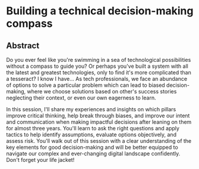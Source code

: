 # Building a technical decision-making compass

## Abstract

Do you ever feel like you're swimming in a sea of technological possibilities without a compass to guide you? Or perhaps you've built a system with all the latest and greatest technologies, only to find it's more complicated than a tesseract? I know I have... As tech professionals, we face an abundance of options to solve a particular problem which can lead to biased decision-making, where we choose solutions based on other's success stories neglecting their context, or even our own eagerness to learn.

In this session, I'll share my experiences and insights on which pillars improve critical thinking, help break through biases, and improve our intent and communication when making impactful decisions after leaning on them for almost three years. You'll learn to ask the right questions and apply tactics to help identify assumptions, evaluate options objectively, and assess risk. You'll walk out of this session with a clear understanding of the key elements for good decision-making and will be better equipped to navigate our complex and ever-changing digital landscape confidently. Don't forget your life jacket!
